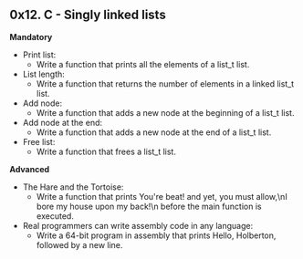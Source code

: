 ## 0x12. C - Singly linked lists

**Mandatory**

- Print list:
  - Write a function that prints all the elements of a list_t list.
- List length:
  - Write a function that returns the number of elements in a linked list_t list.
- Add node:
  - Write a function that adds a new node at the beginning of a list_t list.
- Add node at the end:
  - Write a function that adds a new node at the end of a list_t list.
- Free list:
  - Write a function that frees a list_t list.

**Advanced**

- The Hare and the Tortoise:
  - Write a function that prints You're beat! and yet, you must allow,\nI bore my house upon my back!\n before the main function is executed.
- Real programmers can write assembly code in any language:
  - Write a 64-bit program in assembly that prints Hello, Holberton, followed by a new line.